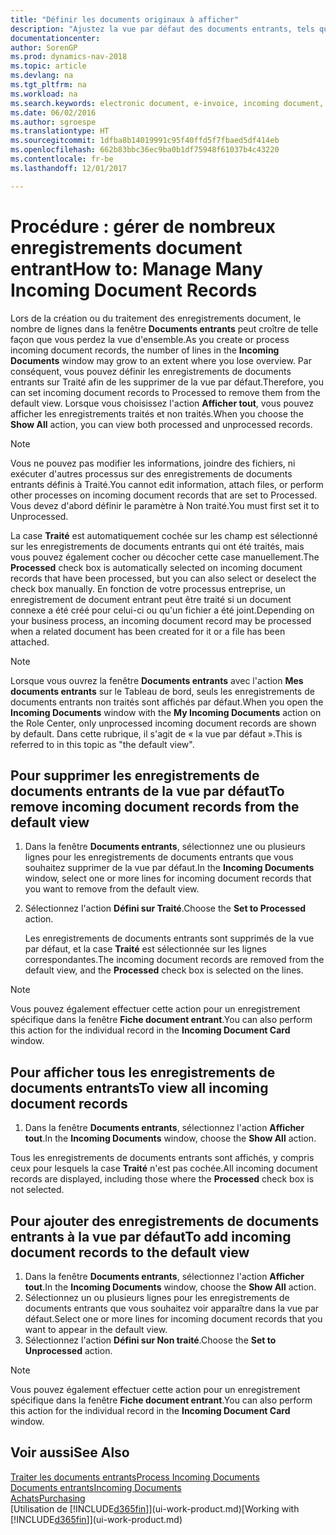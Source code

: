 ```yaml
---
title: "Définir les documents originaux à afficher"
description: "Ajustez la vue par défaut des documents entrants, tels que des factures électroniques, afin d'améliorer votre vue d'ensemble des enregistrements traités et non-traités."
documentationcenter: 
author: SorenGP
ms.prod: dynamics-nav-2018
ms.topic: article
ms.devlang: na
ms.tgt_pltfrm: na
ms.workload: na
ms.search.keywords: electronic document, e-invoice, incoming document, OCR, ecommerce, document exchange, import invoice
ms.date: 06/02/2016
ms.author: sgroespe
ms.translationtype: HT
ms.sourcegitcommit: 1dfba8b14019991c95f40ffd5f7fbaed5df414eb
ms.openlocfilehash: 662b83bbc36ec9ba0b1df75948f61037b4c43220
ms.contentlocale: fr-be
ms.lasthandoff: 12/01/2017

---
```

# <a name="how-to-manage-many-incoming-document-records"></a><span data-ttu-id="e5c41-103">Procédure : gérer de nombreux enregistrements document entrant</span><span class="sxs-lookup"><span data-stu-id="e5c41-103">How to: Manage Many Incoming Document Records</span></span>
<span data-ttu-id="e5c41-104">Lors de la création ou du traitement des enregistrements document, le nombre de lignes dans la fenêtre **Documents entrants** peut croître de telle façon que vous perdez la vue d'ensemble.</span><span class="sxs-lookup"><span data-stu-id="e5c41-104">As you create or process incoming document records, the number of lines in the **Incoming Documents** window may grow to an extent where you lose overview.</span></span> <span data-ttu-id="e5c41-105">Par conséquent, vous pouvez définir les enregistrements de documents entrants sur Traité afin de les supprimer de la vue par défaut.</span><span class="sxs-lookup"><span data-stu-id="e5c41-105">Therefore, you can set incoming document records to Processed to remove them from the default view.</span></span> <span data-ttu-id="e5c41-106">Lorsque vous choisissez l'action **Afficher tout**, vous pouvez afficher les enregistrements traités et non traités.</span><span class="sxs-lookup"><span data-stu-id="e5c41-106">When you choose the **Show All** action, you can view both processed and unprocessed records.</span></span>

> [!NOTE]  
>   <span data-ttu-id="e5c41-107">Vous ne pouvez pas modifier les informations, joindre des fichiers, ni exécuter d'autres processus sur des enregistrements de documents entrants définis à Traité.</span><span class="sxs-lookup"><span data-stu-id="e5c41-107">You cannot edit information, attach files, or perform other processes on incoming document records that are set to Processed.</span></span> <span data-ttu-id="e5c41-108">Vous devez d'abord définir le paramètre à Non traité.</span><span class="sxs-lookup"><span data-stu-id="e5c41-108">You must first set it to Unprocessed.</span></span>

<span data-ttu-id="e5c41-109">La case **Traité** est automatiquement cochée sur les champ est sélectionné sur les enregistrements de documents entrants qui ont été traités, mais vous pouvez également cocher ou décocher cette case manuellement.</span><span class="sxs-lookup"><span data-stu-id="e5c41-109">The **Processed** check box is automatically selected on incoming document records that have been processed, but you can also select or deselect the check box manually.</span></span> <span data-ttu-id="e5c41-110">En fonction de votre processus entreprise, un enregistrement de document entrant peut être traité si un document connexe a été créé pour celui-ci ou qu'un fichier a été joint.</span><span class="sxs-lookup"><span data-stu-id="e5c41-110">Depending on your business process, an incoming document record may be processed when a related document has been created for it or a file has been attached.</span></span>

> [!NOTE]  
>   <span data-ttu-id="e5c41-111">Lorsque vous ouvrez la fenêtre **Documents entrants** avec l'action **Mes documents entrants** sur le Tableau de bord, seuls les enregistrements de documents entrants non traités sont affichés par défaut.</span><span class="sxs-lookup"><span data-stu-id="e5c41-111">When you open the **Incoming Documents** window with the **My Incoming Documents** action on the Role Center, only unprocessed incoming document records are shown by default.</span></span> <span data-ttu-id="e5c41-112">Dans cette rubrique, il s'agit de « la vue par défaut ».</span><span class="sxs-lookup"><span data-stu-id="e5c41-112">This is referred to in this topic as "the default view".</span></span>

## <a name="to-remove-incoming-document-records-from-the-default-view"></a><span data-ttu-id="e5c41-113">Pour supprimer les enregistrements de documents entrants de la vue par défaut</span><span class="sxs-lookup"><span data-stu-id="e5c41-113">To remove incoming document records from the default view</span></span>
1. <span data-ttu-id="e5c41-114">Dans la fenêtre **Documents entrants**, sélectionnez une ou plusieurs lignes pour les enregistrements de documents entrants que vous souhaitez supprimer de la vue par défaut.</span><span class="sxs-lookup"><span data-stu-id="e5c41-114">In the **Incoming Documents** window, select one or more lines for incoming document records that you want to remove from the default view.</span></span>
2. <span data-ttu-id="e5c41-115">Sélectionnez l'action **Défini sur Traité**.</span><span class="sxs-lookup"><span data-stu-id="e5c41-115">Choose the **Set to Processed** action.</span></span>

    <span data-ttu-id="e5c41-116">Les enregistrements de documents entrants sont supprimés de la vue par défaut, et la case **Traité** est sélectionnée sur les lignes correspondantes.</span><span class="sxs-lookup"><span data-stu-id="e5c41-116">The incoming document records are removed from the default view, and the **Processed** check box is selected on the lines.</span></span>

> [!NOTE]  
>   <span data-ttu-id="e5c41-117">Vous pouvez également effectuer cette action pour un enregistrement spécifique dans la fenêtre **Fiche document entrant**.</span><span class="sxs-lookup"><span data-stu-id="e5c41-117">You can also perform this action for the individual record in the **Incoming Document Card** window.</span></span>

## <a name="to-view-all-incoming-document-records"></a><span data-ttu-id="e5c41-118">Pour afficher tous les enregistrements de documents entrants</span><span class="sxs-lookup"><span data-stu-id="e5c41-118">To view all incoming document records</span></span>
1. <span data-ttu-id="e5c41-119">Dans la fenêtre **Documents entrants**, sélectionnez l'action **Afficher tout**.</span><span class="sxs-lookup"><span data-stu-id="e5c41-119">In the **Incoming Documents** window, choose the **Show All** action.</span></span>

<span data-ttu-id="e5c41-120">Tous les enregistrements de documents entrants sont affichés, y compris ceux pour lesquels la case **Traité** n'est pas cochée.</span><span class="sxs-lookup"><span data-stu-id="e5c41-120">All incoming document records are displayed, including those where the **Processed** check box is not selected.</span></span>

## <a name="to-add-incoming-document-records-to-the-default-view"></a><span data-ttu-id="e5c41-121">Pour ajouter des enregistrements de documents entrants à la vue par défaut</span><span class="sxs-lookup"><span data-stu-id="e5c41-121">To add incoming document records to the default view</span></span>
1. <span data-ttu-id="e5c41-122">Dans la fenêtre **Documents entrants**, sélectionnez l'action **Afficher tout**.</span><span class="sxs-lookup"><span data-stu-id="e5c41-122">In the **Incoming Documents** window, choose the **Show All** action.</span></span>
2. <span data-ttu-id="e5c41-123">Sélectionnez un ou plusieurs lignes pour les enregistrements de documents entrants que vous souhaitez voir apparaître dans la vue par défaut.</span><span class="sxs-lookup"><span data-stu-id="e5c41-123">Select one or more lines for incoming document records that you want to appear in the default view.</span></span>
3. <span data-ttu-id="e5c41-124">Sélectionnez l'action **Défini sur Non traité**.</span><span class="sxs-lookup"><span data-stu-id="e5c41-124">Choose the **Set to Unprocessed** action.</span></span>  

> [!NOTE]  
>   <span data-ttu-id="e5c41-125">Vous pouvez également effectuer cette action pour un enregistrement spécifique dans la fenêtre **Fiche document entrant**.</span><span class="sxs-lookup"><span data-stu-id="e5c41-125">You can also perform this action for the individual record in the **Incoming Document Card** window.</span></span>

## <a name="see-also"></a><span data-ttu-id="e5c41-126">Voir aussi</span><span class="sxs-lookup"><span data-stu-id="e5c41-126">See Also</span></span>
[<span data-ttu-id="e5c41-127">Traiter les documents entrants</span><span class="sxs-lookup"><span data-stu-id="e5c41-127">Process Incoming Documents</span></span>](across-process-income-documents.md)  
[<span data-ttu-id="e5c41-128">Documents entrants</span><span class="sxs-lookup"><span data-stu-id="e5c41-128">Incoming Documents</span></span>](across-income-documents.md)  
[<span data-ttu-id="e5c41-129">Achats</span><span class="sxs-lookup"><span data-stu-id="e5c41-129">Purchasing</span></span>](purchasing-manage-purchasing.md)  
<span data-ttu-id="e5c41-130">[Utilisation de [!INCLUDE[d365fin](includes/d365fin_md.md)]](ui-work-product.md)</span><span class="sxs-lookup"><span data-stu-id="e5c41-130">[Working with [!INCLUDE[d365fin](includes/d365fin_md.md)]](ui-work-product.md)</span></span>

